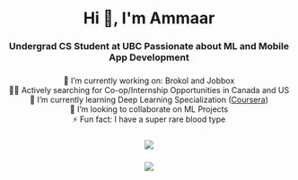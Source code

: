 <h1 align="center">Hi 👋, I'm Ammaar</h1>
<h3 align="center">Undergrad CS Student at UBC Passionate about ML and Mobile App Development</h3>

### 

<div align="center">

🔭 I’m currently working on: Brokol and Jobbox<br>🤵‍♂️ Actively searching for Co-op/Internship Opportunities in Canada and US<br>🌱 I’m currently learning Deep Learning Specialization ([Coursera](https://www.coursera.org/specializations/deep-learning))<br>🤝 I’m looking to collaborate on ML Projects<br>⚡ Fun fact: I have a super rare blood type

###

![](https://github-readme-stats-ammaarkhan.vercel.app/api?username=ammaarkhan&theme=blueberry&hide_border=false&include_all_commits=false&count_private=false)<br/>

###

![](https://github-readme-streak-stats.herokuapp.com/?user=ammaarkhan&theme=blueberry&hide_border=false)<br/>
</div>

<!-- Proudly created with GPRM ( https://gprm.itsvg.in ) -->
